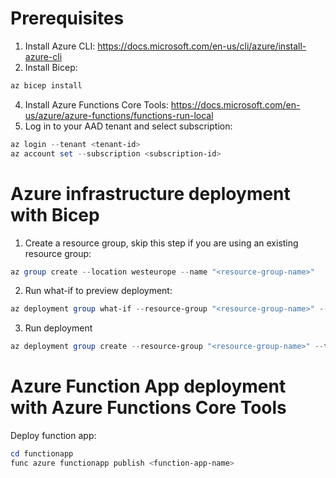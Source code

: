 # Prerequisites

1. Install Azure CLI: https://docs.microsoft.com/en-us/cli/azure/install-azure-cli
2. Install Bicep:
```Powershell
az bicep install
```
4. Install Azure Functions Core Tools: https://docs.microsoft.com/en-us/azure/azure-functions/functions-run-local
5. Log in to your AAD tenant and select subscription:
```Powershell
az login --tenant <tenant-id>
az account set --subscription <subscription-id>
```

# Azure infrastructure deployment with Bicep

1. Create a resource group, skip this step if you are using an existing resource group:
```Powershell
az group create --location westeurope --name "<resource-group-name>"
```

2. Run what-if to preview deployment:
```Powershell
az deployment group what-if --resource-group "<resource-group-name>" --template-file ./bicep/main.bicep --parameters ./bicep/parameters_example.json
```

3. Run deployment
```Powershell
az deployment group create --resource-group "<resource-group-name>" --template-file ./bicep/main.bicep --parameters ./bicep/parameters_example.json
```

# Azure Function App deployment with Azure Functions Core Tools

Deploy function app:
```Powershell
cd functionapp
func azure functionapp publish <function-app-name>
```